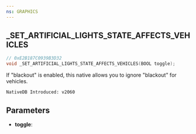 ```yaml
---
ns: GRAPHICS
---
```

## _SET_ARTIFICIAL_LIGHTS_STATE_AFFECTS_VEHICLES

```c
// 0xE2B187C0939B3D32
void _SET_ARTIFICIAL_LIGHTS_STATE_AFFECTS_VEHICLES(BOOL toggle);
```

If "blackout" is enabled, this native allows you to ignore "blackout" for vehicles.

```
NativeDB Introduced: v2060
```

## Parameters
* **toggle**:
